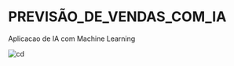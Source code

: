 # PREVISÃO_DE_VENDAS_COM_IA
Aplicacao de IA com Machine Learning

![cd](https://github.com/derick1castro/Previsao-de-vendas/assets/104864411/db8b1452-4cb7-4e21-ba78-784d5dca0b55)

